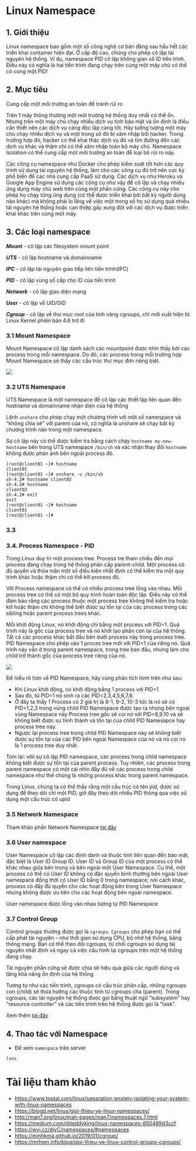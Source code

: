 # Linux Namespace

## 1. Giới thiệu
Linux namespace bao gồm một số công nghệ cơ bản đằng sau hầu hết các triển khai container hiện đại. Ở cấp độ cao, chúng cho phép cô lập tài nguyên hệ thống. Ví dụ, namespace PID cô lập không gian số ID tiến trình. Điều này có nghĩa là hai tiến trình đang chạy trên cùng một máy chủ có thể có cùng một PID!
## 2. Mục tiêu 

Cung cấp một môi trường an toàn để tránh rủi ro

Trên 1 máy thông thường một môi trường hệ thống duy nhất có thể ổn. Nhưng trên một máy chủ chạy nhiều dịch vụ tính bảo mật và ổn định là điều cần thiết nên các dịch vụ càng độc lập càng tốt. Hãy tưởng tượng một máy chủ chạy nhiều dịch vụ và một trong số đó bị xâm nhập bởi hacker. Trong trường hợp đó, hacker có thể khai thác dịch vụ đó và tìm đường đến các dịch vụ khác và thậm chí có thể xâm nhập toàn bộ máy chủ. Namespace Isolation có thể cung cấp một môi trường an toàn để loại bỏ rủi ro này.

Các công cụ namespace như Docker cho phép kiểm soát tốt hơn các quy trình sử dụng tài nguyên hệ thống, làm cho các công cụ đó trở nên cực kỳ phổ biến để các nhà cung cấp PaaS sử dụng. Các dịch vụ như Heroku và Google App Engine sử dụng các công cụ như vậy để cô lập và chạy nhiều ứng dụng máy chủ web trên cùng một phần cứng. Các công cụ này cho phép họ chạy từng ứng dụng (có thể được triển khai bởi bất kỳ người dùng nào khác) mà không phải lo lắng về việc một trong số họ sử dụng quá nhiều tài nguyên hệ thống hoặc can thiệp gây xung đột với các dịch vụ được triển khai khác trên cùng một máy. 

## 3. Các loại namespace

***Mount*** - cô lập các filesystem mount point

***UTS*** - cô lập hostname và domainname

***IPC*** - cô lập tài nguyên giao tiếp liên tiến trình(IPC)

***PID*** - cô lập vùng số cấp cho ID của tiến trình

***Network*** - cô lập giao diện mạng

***User*** - cô lập về UID/GID

***Cgroup*** - cô lập về thư mục root của tính năng cgroups, chỉ mới xuất hiện từ Linux Kernel phiên bản 4.6 trở đi

### 3.1 Mount Namespace

Mount Namespace cô lập danh sách các mountpoint được nhìn thấy bởi các process trong mỗi namespace. Do đó, các process trong mỗi trường hợp Mount Namespace sẽ thấy các cấu trúc thư mục đơn riêng biệt.

<img src=https://i.imgur.com/dmdIdD8.png>

### 3.2 UTS Namespace

UTS Namespace là một namespace để cô lập các thiết lập liên quan đến hostname và domainname nhận diện của hệ thống

Lệnh `unshare` cho phép chạy một chương trình với một số namespace và "không chia sẻ" với parent của nó, có nghĩa là unshare sẽ chạy bất kỳ chương trình nào trong một namespace.

Sự cô lập này có thể được kiểm tra bằng cách chạy `hostname my-new-hostname` bên trong UTS namespace `/bin/sh` và xác nhận thay đổi `hostname` không được phản ánh bên ngoài process đó.
```
[root@client01 ~]# hostname
client01
[root@client01 ~]# unshare -u /bin/sh
sh-4.2# hostname client02
sh-4.2# hostname
client02
sh-4.2# exit
exit
[root@client01 ~]# hostname
client01
[root@client01 ~]#
```

### 3.3 

### 3.4. Process Namespace - PID

Trong Linux duy trì một process tree. Process tre tham chiếu đến mọi process đang chạy trong hệ thống phân cấp parent-child. Một process có đủ quyền và thỏa mãn một số điều kiện nhất định có thể kiểm tra một quy trình khác hoặc thậm chí có thể kill process đó.

Với Process namespace có thể có nhiều process tree lồng vào nhau. Mỗi process tree có thể có một bộ quy trình hoàn toàn độc lập. Điều này có thể đảm bảo rằng các process thuộc một process tree không thể kiểm tra hoặc kill hoặc thậm chí không thể biết được sự tồn tại của các process trong các sibling hoặc parent process trees khác.

Mỗi khời động Linux, nó khởi động chỉ bằng một process với PID=1. Quá trình này là gốc của process tree và nó khởi tạo phần còn lại của hệ thống. Tất cả các process khác bắt đầu bên dưới process này trong process tree. PID Namespace cho phép vào 1 proces tree mới với PID=1 của riêng nó. Quá trình này vẫn ở trong parent namespace, trong tree ban đầu, nhưng làm cho child trở thành gốc của process tree riêng của nó.

<img src=https://i.imgur.com/E3xgJ1H.png>

Để hiểu rõ hơn về PID Namespace, hãy cùng phân tích hình trên như sau:

- Khi Linux khởi động, nó khởi động bằng 1 process với PID=1
- Sau đó, từ PID=1 nó sinh ra các PID=2,3,4,5,6,7,8.
- Ở đây ta thấy 1 Process có 2 giá trị là 8-1, 9-2, 10-3 tức là nó sẽ có PID=1,2,3 trong vùng child PID Namespace được tạo ra nhưng bên ngoài vùng Namespace này Process tree gốc sẽ coi nó với PID=8,9,10 và sẽ không biết được sự hình thành và tồn tại của child PID Namesapce hay process tree này.
- Ngược lại process tree trong child PID Namespace này sẽ không biết được sự tồn tại của các PID bên ngoài Namespace của nó và nó coi nó là 1 process tree duy nhất.

Tóm lại: vớii sự cô lập PID namespace, các process trong child namespace không biết được sự tồn tại của parent process. Tuy nhiên, các process trong parent namespace có một cái nhìn đầy đủ về các process trong child namespace như thể chúng là những process khác trong parent namespace.

Trong Linux, chúng ta có thể thấy rằng một cấu trúc có tên pid, được sử dụng để theo dõi chỉ một PID, giờ đây theo dõi nhiều PID thông qua việc sử dụng một cấu trúc có upid

### 3.5 Network Namespace

Tham khảo phần Network Namespace [tại đây](https://github.com/quangln94/Linux/blob/master/Overview/Content/24_Network_Namespaces.md)

### 3.6 User namespace

User Namespace cô lập các định danh và thuộc tính liên quan đến bảo mật, đặc biệt là User ID Group ID. User ID và Group ID của một process có thể khác nhau giữa bên trong và bên ngoài một User Namespace. Cụ thể, một process có thể có User ID không có đặc quyền bình thường bên ngoài User namespace đồng thời có User ID bằng 0 trong namespace; nói cách khác, process có đầy đủ quyền cho các hoạt động bên trong User Namespace nhưng không được ưu tiên cho các hoạt động bên ngoài namespace.

User namespace được lồng vào nhau tương tự PID Namespace

### 3.7 Control Group

Control groups thường được gọi là `cgroups`. `Cgroups` cho phép bạn có thể cấp phát tài nguyên – như thời gian sử dụng CPU, bộ nhớ hệ thống, băng thông mạng. Bạn có thể theo dõi cgroups, từ chối cgroups sử dụng tài nguyên nhất định và ngay cả việc cấu hình lại cgroups trên một hệ thống đang chạy.

Tài nguyên phần cứng sẽ được chia sẽ hiệu quả giữa các người dùng và tăng khả năng ổn định của hệ thống.

Tương tự như các tiến trình, cgroups có cấu trúc phân cấp, những cgroups con (child) sẽ thừa hưởng các thuộc tính từ cgroups cha (parent). Trong cgroups, các tài nguyên hệ thống được gọi bằng thuật ngữ “subsystem” hay “resource controller” và các tiến trình trên hệ thống được gọi là "task".

Xem thêm [tại đây](https://github.com/quangln94/Linux/blob/master/Task/Cgroup.md)

## 4. Thao tác với Namespace

- Để xem `namespace` trên server
```sh
lsns
```

# Tài liệu tham khảo
- https://www.toptal.com/linux/separation-anxiety-isolating-your-system-with-linux-namespaces
- https://blogd.net/linux/gioi-thieu-ve-linux-namespaces/
- http://man7.org/linux/man-pages/man7/namespaces.7.html
- https://medium.com/@teddyking/linux-namespaces-850489d3ccf
- https://wvi.cz/diyC/namespaces/#namespaces
- https://minhkma.github.io/2019/01/cgroup/
- https://mrhien.info/blog/gioi-thieu-ve-linux-control-groups-cgroups/
